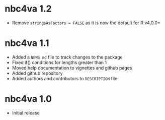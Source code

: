 # nbc4va 1.2

* Remove `stringsAsFactors = FALSE` as it is now the default for R v4.0.0+

# nbc4va 1.1

* Added a `NEWS.md` file to track changes to the package
* Fixed if() conditions for lengths greater than 1
* Moved help documentation to vignettes and github pages
* Added github repository
* Added authors and contributors to `DESCRIPTION` file

# nbc4va 1.0

* Initial release
